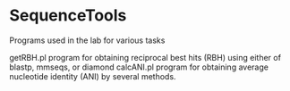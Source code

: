 # SequenceTools
Programs used in the lab for various tasks

getRBH.pl program for obtaining reciprocal best hits (RBH) using either of blastp, mmseqs, or diamond
calcANI.pl program for obtaining average nucleotide identity (ANI) by several methods.
